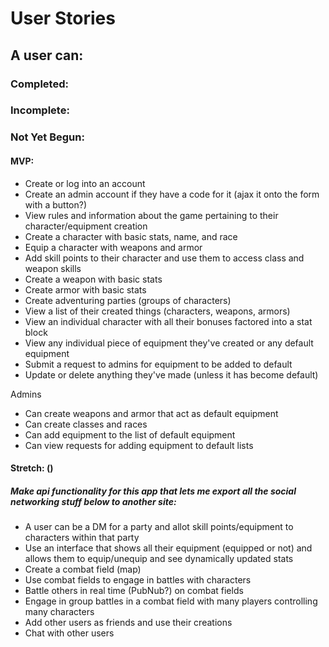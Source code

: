 # User Stories

## A user can:

### Completed:


### Incomplete:


### Not Yet Begun:


#### MVP:

* Create or log into an account
* Create an admin account if they have a code for it (ajax it onto the form with a button?)
* View rules and information about the game pertaining to their character/equipment creation
* Create a character with basic stats, name, and race
* Equip a character with weapons and armor
* Add skill points to their character and use them to access class and weapon skills
* Create a weapon with basic stats
* Create armor with basic stats
* Create adventuring parties (groups of characters)
* View a list of their created things (characters, weapons, armors)
* View an individual character with all their bonuses factored into a stat block
* View any individual piece of equipment they've created or any default equipment
* Submit a request to admins for equipment to be added to default
* Update or delete anything they've made (unless it has become default)

Admins
* Can create weapons and armor that act as default equipment
* Can create classes and races
* Can add equipment to the list of default equipment
* Can view requests for adding equipment to default lists

#### Stretch: ()

##### Make api functionality for this app that lets me export all the social networking stuff below to another site:

* A user can be a DM for a party and allot skill points/equipment to characters within that party
* Use an interface that shows all their equipment (equipped or not) and allows them to equip/unequip and see dynamically updated stats
* Create a combat field (map)
* Use combat fields to engage in battles with characters
* Battle others in real time (PubNub?) on combat fields
* Engage in group battles in a combat field with many players controlling many characters
* Add other users as friends and use their creations
* Chat with other users
